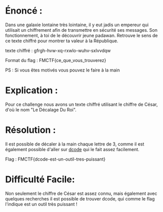 ﻿
# Énoncé :

Dans une galaxie lontaine très lointaine, il y eut jadis un empereur qui utilisait un chiffrement afin de transmettre en sécurité ses messages. Son fonctionnement, à toi de le découvrir jeune padawan. Retrouve le sens de ce texte chiffré pour montrer ta valeur à la République.

texte chiffré : gfrgh-hvw-xq-rxwlo-wuhv-sxlvvdqw

Format du flag : FMCTF{ce_que_vous_trouverez}

PS : Si vous êtes motivés vous pouvez le faire à la main
  

# Explication :

Pour ce challenge nous avons un texte chiffré utilisant le chiffre de César, d'où le nom "Le Décalage Du Roi".

# Résolution :

Il est possible de décaler à la main chaque lettre de 3, comme il est également possible d'aller sur [dcode](https://www.dcode.fr/caesar-cipher) qui le fait assez facilement.

Flag : FMCTF{dcode-est-un-outil-tres-puissant}

# Difficulté Facile:

Non seulement le chiffre de César est assez connu, mais également avec quelques recherches il est possible de trouver dcode, qui comme le flag l'indique est un outil très puissant ! 
